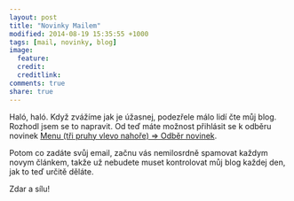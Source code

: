 ```yaml
---
layout: post
title: "Novinky Mailem"
modified: 2014-08-19 15:35:55 +1000
tags: [mail, novinky, blog]
image:
  feature: 
  credit: 
  creditlink: 
comments: true
share: true
---
```

Haló, haló. Když zvážíme jak je úžasnej, podezřele málo lidí čte můj blog. Rozhodl jsem se to napravit. Od teď máte možnost přihlásit se k odběru novinek [Menu (tři pruhy vlevo nahoře) => Odběr novinek](/mailinglist).

Potom co zadáte svůj email, začnu vás nemilosrdně spamovat každym novym článkem, takže už nebudete muset kontrolovat můj blog každej den, jak to teď určitě děláte.

Zdar a sílu!